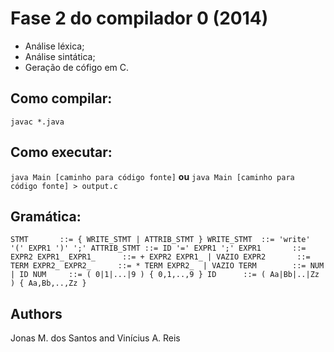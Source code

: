 Fase 2 do compilador 0 (2014)
============================
* Análise léxica;
* Análise sintática;
* Geração de cófigo em C.

Como compilar:
-------------
`javac *.java`

Como executar:
--------------
`java Main [caminho para código fonte]`
**ou**
`java Main [caminho para código fonte] > output.c`


Gramática:
----------
`STMT 		::= { WRITE_STMT | ATTRIB_STMT }
WRITE_STMT	::= 'write' '(' EXPR1 ')' ';'
ATTRIB_STMT	::= ID '=' EXPR1 ';'
EXPR1		::= EXPR2 EXPR1_
EXPR1_		::= + EXPR2 EXPR1_ | VAZIO
EXPR2		::= TERM EXPR2_
EXPR2_		::= * TERM EXPR2_  | VAZIO
TERM		::= NUM | ID
NUM		::= ( 0|1|...|9 ) { 0,1,..,9 }
ID		::= ( Aa|Bb|..|Zz ) { Aa,Bb,..,Zz }`

Authors
-------
Jonas M. dos Santos and Vinícius A. Reis
